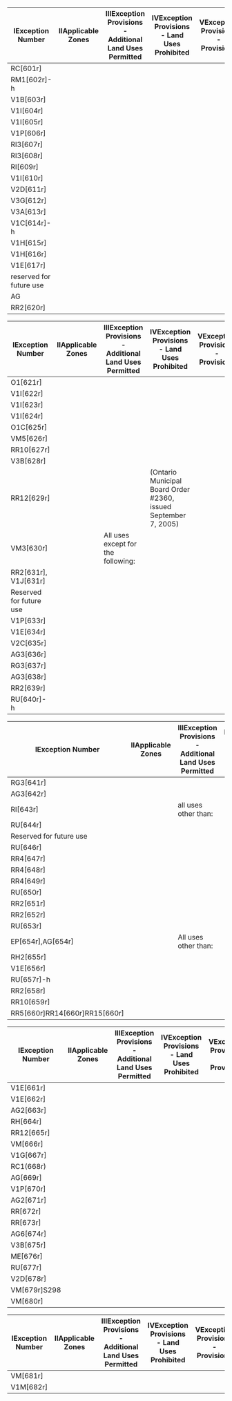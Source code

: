 | IException Number | IIApplicable Zones | IIIException Provisions - Additional Land Uses Permitted | IVException Provisions - Land Uses Prohibited | VException Provisions - Provisions |
| ------- | ------- | ------- | ------- | ------- |
| RC[601r] |  |  |  |  |
| RM1[602r]-h |  |  |  |  |
| V1B[603r] |  |  |  |  |
| V1I[604r] |  |  |  |  |
| V1I[605r] |  |  |  |  |
| V1P[606r] |  |  |  |  |
| RI3[607r] |  |  |  |  |
| RI3[608r] |  |  |  |  |
| RI[609r] |  |  |  |  |
| V1I[610r] |  |  |  |  |
| V2D[611r] |  |  |  |  |
| V3G[612r] |  |  |  |  |
| V3A[613r] |  |  |  |  |
| V1C[614r]-h |  |  |  |  |
| V1H[615r] |  |  |  |  |
| V1H[616r] |  |  |  |  |
| V1E[617r] |  |  |  |  |
| reserved for future use |  |  |  |  |
| AG |  |  |  |  |
| RR2[620r] |  |  |  |  |

| IException Number | IIApplicable Zones | IIIException Provisions - Additional Land Uses Permitted | IVException Provisions - Land Uses Prohibited | VException Provisions - Provisions |
| ------- | ------- | ------- | ------- | ------- |
| O1[621r] |  |  |  |  |
| V1I[622r] |  |  |  |  |
| V1I[623r] |  |  |  |  |
| V1I[624r] |  |  |  |  |
| O1C[625r] |  |  |  |  |
| VM5[626r] |  |  |  |  |
| RR10[627r] |  |  |  |  |
| V3B[628r] |  |  |  |  |
| RR12[629r] |  |  | (Ontario Municipal Board Order #2360, issued September 7, 2005) |  |
| VM3[630r] |  | All uses except for the following: |  |  |
| RR2[631r], V1J[631r] |  |  |  |  |
| Reserved for future use |  |  |  |  |
| V1P[633r] |  |  |  |  |
| V1E[634r] |  |  |  |  |
| V2C[635r] |  |  |  |  |
| AG3[636r] |  |  |  |  |
| RG3[637r] |  |  |  |  |
| AG3[638r] |  |  |  |  |
| RR2[639r] |  |  |  |  |
| RU[640r]-h |  |  |  |  |

| IException Number | IIApplicable Zones | IIIException Provisions - Additional Land Uses Permitted | IVException Provisions - Land Uses Prohibited | VException Provisions - Provisions |
| ------- | ------- | ------- | ------- | ------- |
| RG3[641r] |  |  |  |  |
| AG3[642r] |  |  |  |  |
| RI[643r] |  | all uses other than: |  |  |
| RU[644r] |  |  |  |  |
| Reserved for future use |  |  |  |  |
| RU[646r] |  |  |  |  |
| RR4[647r] |  |  |  |  |
| RR4[648r] |  |  |  |  |
| RR4[649r] |  |  |  |  |
| RU[650r] |  |  |  |  |
| RR2[651r] |  |  |  |  |
| RR2[652r] |  |  |  |  |
| RU[653r] |  |  |  |  |
| EP[654r],AG[654r] |  | All uses other than: |  |  |
| RH2[655r] |  |  |  |  |
| V1E[656r] |  |  |  |  |
| RU[657r]-h |  |  |  |  |
| RR2[658r] |  |  |  |  |
| RR10[659r] |  |  |  |  |
| RR5[660r]RR14[660r]RR15[660r] |  |  |  |  |

| IException Number | IIApplicable Zones | IIIException Provisions - Additional Land Uses Permitted | IVException Provisions - Land Uses Prohibited | VException Provisions - Provisions |
| ------- | ------- | ------- | ------- | ------- |
| V1E[661r] |  |  |  |  |
| V1E[662r] |  |  |  |  |
| AG2[663r] |  |  |  |  |
| RH[664r] |  |  |  |  |
| RR12[665r] |  |  |  |  |
| VM[666r] |  |  |  |  |
| V1G[667r] |  |  |  |  |
| RC1(668r) |  |  |  |  |
| AG[669r] |  |  |  |  |
| V1P[670r] |  |  |  |  |
| AG2[671r] |  |  |  |  |
| RR[672r] |  |  |  |  |
| RR[673r] |  |  |  |  |
| AG6[674r] |  |  |  |  |
| V3B[675r] |  |  |  |  |
| ME[676r] |  |  |  |  |
| RU[677r] |  |  |  |  |
| V2D[678r] |  |  |  |  |
| VM[679r]S298 |  |  |  |  |
| VM[680r] |  |  |  |  |

| IException Number | IIApplicable Zones | IIIException Provisions - Additional Land Uses Permitted | IVException Provisions - Land Uses Prohibited | VException Provisions - Provisions |
| ------- | ------- | ------- | ------- | ------- |
| VM[681r] |  |  |  |  |
| V1M[682r] |  |  |  |  |